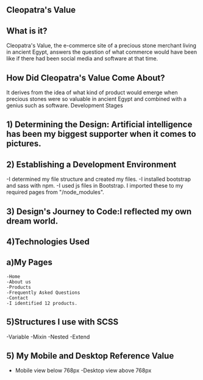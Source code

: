 ## Cleopatra's Value
## What is it?
Cleopatra's Value, the e-commerce site of a precious stone merchant living in ancient Egypt, answers the question of what commerce would have been like if there had been social media and software at that time.
## How Did Cleopatra's Value Come About?
It derives from the idea of ​​what kind of product would emerge when precious stones were so valuable in ancient Egypt and combined with a genius such as software.
Development Stages
## 1) Determining the Design: Artificial intelligence has been my biggest supporter when it comes to pictures.
## 2) Establishing a Development Environment
   -I determined my file structure and created my files.
   -I installed bootstrap and sass with npm.
   -I used js files in Bootstrap. I imported these to my required pages from "/node_modules".
## 3) Design's Journey to Code:I reflected my own dream world.
## 4)Technologies Used
 ## a)My Pages
    -Home
    -About us
    -Products
    -Frequently Asked Questions
    -Contact
    -I identified 12 products.
   ## 5)Structures I use with SCSS
   -Variable
   -Mixin
   -Nested
   -Extend
## 5) My Mobile and Desktop Reference Value
  - Mobile view below 768px
  -Desktop view above 768px

   

   
   
